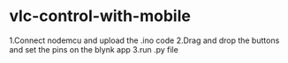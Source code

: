 # vlc-control-with-mobile

1.Connect nodemcu and upload the .ino code
2.Drag and drop the buttons and set the pins on the blynk app
3.run .py file
